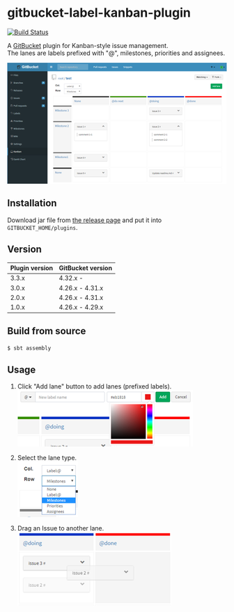 # gitbucket-label-kanban-plugin
[![Build Status](https://travis-ci.org/kasancode/gitbucket-label-kanban-plugin.svg?branch=master)](https://travis-ci.org/kasancode/gitbucket-label-kanban-plugin)

A [GitBucket](https://github.com/gitbucket/gitbucket) plugin for Kanban-style issue management.  
The lanes are labels prefixed with "@", milestones, priorities and assignees.   

![Screenshot](./doc/screenshot.png)


## Installation

Download jar file from [the release page](https://github.com/kasancode/gitbucket-label-kanban-plugin/releases) and put it into `GITBUCKET_HOME/plugins`.

## Version

Plugin version|GitBucket version
:---|:---
3.3.x|4.32.x - 
3.0.x|4.26.x - 4.31.x
2.0.x|4.26.x - 4.31.x
1.0.x|4.26.x - 4.29.x

## Build from source

`$ sbt assembly`

## Usage


1. Click "Add lane" button to add lanes (prefixed labels).  
![labelList](./doc/labels.png)

1. Select the lane type.   
![lanes](./doc/keys.png)

1. Drag an Issue to another lane.   
![dragging](./doc/dragging.png)

